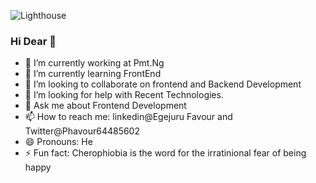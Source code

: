 ![Lighthouse](https://user-images.githubusercontent.com/79513302/111025940-cde5b700-83e7-11eb-92dc-ba944a187921.jpg)
### Hi Dear 👋
- 🔭 I’m currently working at Pmt.Ng
- 🌱 I’m currently learning FrontEnd
- 👯 I’m looking to collaborate on frontend and Backend Development
- 🤔 I’m looking for help with Recent Technologies.
- 💬 Ask me about Frontend Development
- 📫 How to reach me: linkedin@Egejuru Favour and Twitter@Phavour64485602
- 😄 Pronouns: He
- ⚡ Fun fact: Cherophiobia is the word for the irratinional fear of being happy

